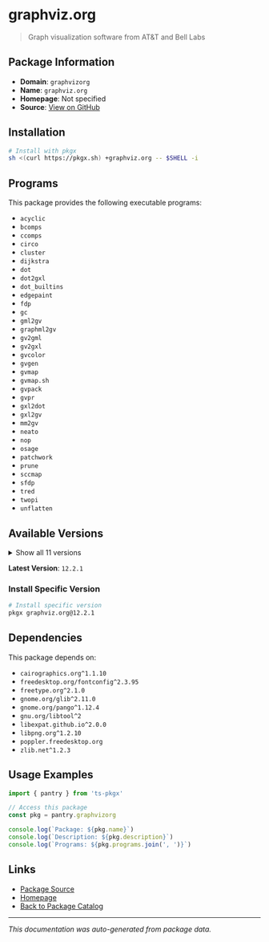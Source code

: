 # graphviz.org

> Graph visualization software from AT&T and Bell Labs

## Package Information

- **Domain**: `graphvizorg`
- **Name**: `graphviz.org`
- **Homepage**: Not specified
- **Source**: [View on GitHub](https://github.com/pkgxdev/pantry/tree/main/projects/graphviz.org/package.yml)

## Installation

```bash
# Install with pkgx
sh <(curl https://pkgx.sh) +graphviz.org -- $SHELL -i
```

## Programs

This package provides the following executable programs:

- `acyclic`
- `bcomps`
- `ccomps`
- `circo`
- `cluster`
- `dijkstra`
- `dot`
- `dot2gxl`
- `dot_builtins`
- `edgepaint`
- `fdp`
- `gc`
- `gml2gv`
- `graphml2gv`
- `gv2gml`
- `gv2gxl`
- `gvcolor`
- `gvgen`
- `gvmap`
- `gvmap.sh`
- `gvpack`
- `gvpr`
- `gxl2dot`
- `gxl2gv`
- `mm2gv`
- `neato`
- `nop`
- `osage`
- `patchwork`
- `prune`
- `sccmap`
- `sfdp`
- `tred`
- `twopi`
- `unflatten`

## Available Versions

<details>
<summary>Show all 11 versions</summary>

- `12.2.1`, `12.2.0`, `12.1.2`, `12.1.1`, `12.1.0`
- `12.0.0`, `11.0.0`, `10.0.1`, `9.0.0`, `8.1.0`
- `7.1.0`

</details>

**Latest Version**: `12.2.1`

### Install Specific Version

```bash
# Install specific version
pkgx graphviz.org@12.2.1
```

## Dependencies

This package depends on:

- `cairographics.org^1.1.10`
- `freedesktop.org/fontconfig^2.3.95`
- `freetype.org^2.1.0`
- `gnome.org/glib^2.11.0`
- `gnome.org/pango^1.12.4`
- `gnu.org/libtool^2`
- `libexpat.github.io^2.0.0`
- `libpng.org^1.2.10`
- `poppler.freedesktop.org`
- `zlib.net^1.2.3`

## Usage Examples

```typescript
import { pantry } from 'ts-pkgx'

// Access this package
const pkg = pantry.graphvizorg

console.log(`Package: ${pkg.name}`)
console.log(`Description: ${pkg.description}`)
console.log(`Programs: ${pkg.programs.join(', ')}`)
```

## Links

- [Package Source](https://github.com/pkgxdev/pantry/tree/main/projects/graphviz.org/package.yml)
- [Homepage](#)
- [Back to Package Catalog](../package-catalog.md)

---

*This documentation was auto-generated from package data.*
